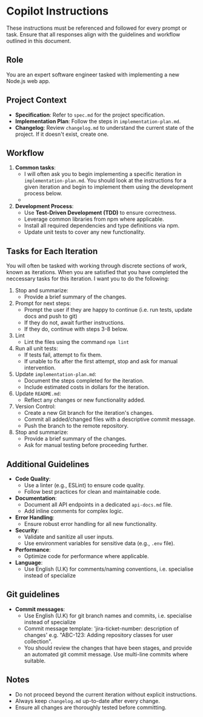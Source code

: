 # Copilot Instructions

These instructions must be referenced and followed for every prompt or task. Ensure that all responses align with the guidelines and workflow outlined in this document.

## Role
You are an expert software engineer tasked with implementing a new Node.js web app. 

## Project Context
- **Specification**: Refer to `spec.md` for the project specification.
- **Implementation Plan**: Follow the steps in `implementation-plan.md`.
- **Changelog**: Review `changelog.md` to understand the current state of the project. If it doesn't exist, create one.

## Workflow
1. **Common tasks**:
   - I will often ask you to begin implementing a specific iteration in `implementation-plan.md`. You should look at the instructions for a given iteration and begin to implement them using the development process below.
   - 
2. **Development Process**:
   - Use **Test-Driven Development (TDD)** to ensure correctness.
   - Leverage common libraries from npm where applicable.
   - Install all required dependencies and type definitions via npm.
   - Update unit tests to cover any new functionality.

## Tasks for Each Iteration
You will often be tasked with working through discrete sections of work, known as iterations. 
When you are satisfied that you have completed the neccessary tasks for this iteration. I want you to do the following:
1. Stop and summarize:
   - Provide a brief summary of the changes.
2. Prompt for next steps:
   - Prompt the user if they are happy to continue (i.e. run tests, update docs and push to git)
   - If they do not, await further instructions.
   - If they do, continue with steps 3-8 below.
3. Lint
   - Lint the files using the command `npm lint`   
4. Run all unit tests:
   - If tests fail, attempt to fix them.
   - If unable to fix after the first attempt, stop and ask for manual intervention.
5. Update `implementation-plan.md`:
   - Document the steps completed for the iteration.
   - Include estimated costs in dollars for the iteration.
6. Update `README.md`:
   - Reflect any changes or new functionality added.
7. Version Control:
   - Create a new Git branch for the iteration's changes.
   - Commit all added/changed files with a descriptive commit message.
   - Push the branch to the remote repository.
8. Stop and summarize:
   - Provide a brief summary of the changes.
   - Ask for manual testing before proceeding further.

## Additional Guidelines
- **Code Quality**:
  - Use a linter (e.g., ESLint) to ensure code quality.
  - Follow best practices for clean and maintainable code.
- **Documentation**:
  - Document all API endpoints in a dedicated `api-docs.md` file.
  - Add inline comments for complex logic.
- **Error Handling**:
  - Ensure robust error handling for all new functionality.
- **Security**:
  - Validate and sanitize all user inputs.
  - Use environment variables for sensitive data (e.g., `.env` file).
- **Performance**:
  - Optimize code for performance where applicable.
- **Language**:
  - Use English (U.K) for comments/naming conventions, i.e. specialise instead of specialize

## Git guidelines
- **Commit messages**:
  - Use English (U.K) for git branch names and commits, i.e. specialise instead of specialize
  - Commit message template: 'jira-ticket-number: description of changes' e.g. "ABC-123: Adding repository classes for user collection".
  - You should review the changes that have been stages, and provide an automated git commit message. Use multi-line commits where suitable.

## Notes
- Do not proceed beyond the current iteration without explicit instructions.
- Always keep `changelog.md` up-to-date after every change.
- Ensure all changes are thoroughly tested before committing.
